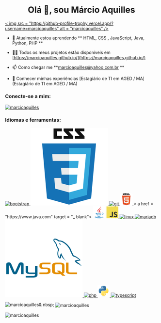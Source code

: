 <h1 align = "center"> Olá 👋, sou Márcio Aquilles </h1>

<p align =" left "> <a href="https://github.com/ryo-ma/github-profile-trophy"> < img src = "https://github-profile-trophy.vercel.app/?username=marcioaquilles" alt = "marcioaquilles" /> </a> </p>

- 🌱 Atualmente estou aprendendo ** HTML, CSS , JavaScript, Java, Python, PHP **

- 👨‍💻 Todos os meus projetos estão disponíveis em [https://marcioaquilles.github.io/](https://marcioaquilles.github.io/)

- 📫 Como chegar me **marcioaquilles@yahoo.com.br **

- 📄 Conhecer minhas experiências [Estagiário de TI em AGED / MA] (Estagiário de TI em AGED / MA)

<h3 align = "left"> Conecte-se a mim: </h3>
<p align = "left">
<a href="https://linkedin.com/in/marcioaquilles" target="blank"> <img align = "center" src = "https://raw.githubusercontent.com /rahuldkjain/github-profile-readme-generator/master/src/images/icons/Social/linked-in-alt.svg "alt =" marcioaquilles "altura =" 30 "largura =" 40 "/> </a>
</p>

<h3 align = "left"> Idiomas e ferramentas: </h3>
<p align = "left"> <a href="https://getbootstrap.com" target="_blank"> <img src = "https://raw.githubusercontent.com/devicons/devicon/master/icons/ bootstrap / bootstrap-plain-wordmark.svg "alt =" bootstrap "width =" 40 "height =" 40 "/> </a> <a href =" https://www.w3schools.com/css/ "target = "_ blank"> <img src = "https://raw.githubusercontent.com/devicons/devicon/master/icons/css3/css3-original-wordmark.svg" alt = "css3" largura = "40" altura = "40" /> </a> <a href="https://git-scm.com/" target="_blank"> <img src = "https://www.vectorlogo.zone/logos/git- scm / git-scm-icon.svg "alt = "git" width = "40" height = "40" /> </a> <a href="https://www.w3.org/html/" target="_blank"> <img src = " https://raw.githubusercontent.com/devicons/devicon/master/icons/html5/html5-original-wordmark.svg "alt =" html5 "width =" 40 "height =" 40 "/> </a> < a href = "https://www.java.com" target = "_ blank"> <img src = "https://raw.githubusercontent.com/devicons/devicon/master/icons/java/java-original.svg "alt =" java "width =" 40 "height =" 40 "/> </a> <a href =" https://developer.mozilla.org/en-US/docs/Web/JavaScript "target =" _blank "> <img src = "https://raw.githubusercontent.com/devicons/devicon/master/icons/javascript/javascript-original.svg" alt = "javascript" width = "40" height = "40" /> </ a > <a href="https://www.linux.org/" target="_blank"> <img src = "https://raw.githubusercontent.com/devicons/devicon/master/icons/linux/linux- original.svg "alt =" linux "width =" 40 "height =" 40 "/> </a> <a href="https://mariadb.org/" target="_blank"> <img src =" https://www.vectorlogo.zone/logos/mariadb/mariadb-icon.svg "alt =" mariadb "width =" 40 "height =" 40 "/> </a> <a href =" https: // www.mysql.com/ "target = "_ blank"> <img src = "https://raw.githubusercontent.com/devicons/devicon/master/icons/mysql/mysql-original-wordmark.svg" alt = "mysql" largura = "40" altura = "40" /> </a> <a href="https://www.php.net" target="_blank"> <img src = "https://raw.githubusercontent.com/devicons/devicon/ master / icons / php / php-original.svg "alt =" php "width =" 40 "height =" 40 "/> </a> <a href =" https://www.python.org "target = "_blank"> <img src = "https://raw.githubusercontent.com/devicons/devicon/master/icons/python/python-original.svg" alt = "python" width = "40" height = "40" /> </a><a href="https://www.typescriptlang.org/" target="_blank"> <img src = "https://raw.githubusercontent.com/devicons/devicon/master/icons/typescript/typescript-original .svg "alt =" typescript "largura =" 40 "height =" 40 "/> </a> </p>

<p> <img align = "left" src = "https://github-readme-stats.vercel.app/api/top-langs?username=marcioaquilles&show_icons=true&locale=en&layout=compact" alt = "marcioaquilles" /> </p>

<p> & nbsp; <img align = "center" src = "https://github-readme-stats.vercel.app/api?username=marcioaquilles&show_icons=true&locale=en" alt = "marcioaquilles" /> </p>

<p> <img align = "center" src = "https://github-readme-streak-stats.herokuapp.com/?user=marcioaquilles&" alt = "marcioaquilles" /> </p>
